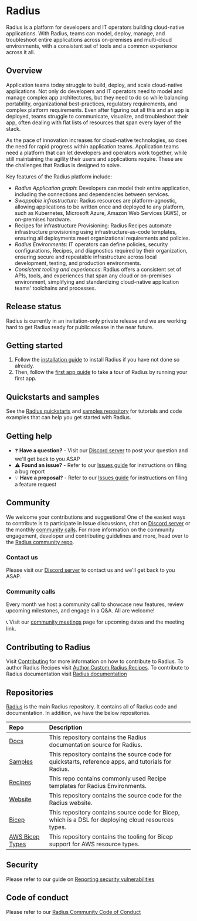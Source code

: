 # Radius

Radius is a platform for developers and IT operators building cloud-native applications. With Radius, teams can model, deploy, manage, and troubleshoot entire applications across on-premises and multi-cloud environments, with a consistent set of tools and a common experience across it all.

## Overview

Application teams today struggle to build, deploy, and scale cloud-native applications. Not only do developers and IT operators need to model and manage complex app architectures, but they need to do so while balancing portability, organizational best-practices, regulatory requirements, and complex platform requirements. Even after figuring out all this and an app is deployed, teams struggle to communicate, visualize, and troubleshoot their app, often dealing with flat lists of resources that span every layer of the stack. 

As the pace of innovation increases for cloud-native technologies, so does the need for rapid progress within application teams. Application teams need a platform that can let developers and operators work together, while still maintaining the agility their users and applications require. These are the challenges that Radius is designed to solve.

Key features of the Radius platform include: 

- *Radius Application graph*: Developers can model their entire application, including the connections and dependencies between services. 
- *Swappable infrastructure*: Radius resources are platform-agnostic, allowing applications to be written once and deployed to any platform, such as Kubernetes, Microsoft Azure, Amazon Web Services (AWS), or on-premises hardware. 
- Recipes for infrastructure Provisioning: Radius Recipes automate infrastructure provisioning using infrastructure-as-code templates, ensuring all deployments meet organizational requirements and policies. 
- *Radius Environments*: IT operators can define policies, security configurations, Recipes, and diagnostics required by their organization, ensuring secure and repeatable infrastructure across local development, testing, and production environments. 
- *Consistent tooling and experiences*: Radius offers a consistent set of APIs, tools, and experiences that span any cloud or on-premises environment, simplifying and standardizing cloud-native application teams' toolchains and processes.

## Release status

Radius is currently in an invitation-only private release and we are working hard to get Radius ready for public release in the near future.

## Getting started

1. Follow the [installation guide](https://docs.radapp.dev/getting-started/install/) to install Radius if you have not done so already.
1. Then, follow the [first app guide](https://docs.radapp.dev/getting-started/first-app/) to take a tour of Radius by running your first app.

## Quickstarts and samples

See the [Radius quickstarts](https://docs.radapp.dev/getting-started/quickstarts/) and [samples repository](https://github.com/radius-project/samples) for tutorials and code examples that can help you get started with Radius.

## Getting help

- ❓ **Have a question?** - Visit our [Discord server](https://discord.gg/SRG3ePMKNy) to post your question and we'll get back to you ASAP
- ⚠️ **Found an issue?** - Refer to our [Issues guide](docs/contributing/contributing-issues) for instructions on filing a bug report
- 💡 **Have a proposal?** - Refer to our [Issues guide](docs/contributing/contributing-issues) for instructions on filing a feature request

## Community

We welcome your contributions and suggestions! One of the easiest ways to contribute is to participate in Issue discussions, chat on [Discord server](https://discord.gg/SRG3ePMKNy) or the monthly [community calls](#community-calls). For more information on the community engagement, developer and contributing guidelines and more, head over to the [Radius community repo](https://github.com/radius-project/community).

### Contact us

Please visit our [Discord server](https://discord.gg/SRG3ePMKNy) to contact us and we'll get back to you ASAP.

### Community calls

Every month we host a community call to showcase new features, review upcoming milestones, and engage in a Q&A. All are welcome!

📞 Visit our [community meetings](https://github.com/radius-project/community/#community-meetings) page for upcoming dates and the meeting link.

## Contributing to Radius

Visit [Contributing](./CONTRIBUTING.md) for more information on how to contribute to Radius.
To author Radius Recipes visit [Author Custom Radius Recipes](https://docs.radapp.dev/operations/custom-recipes/).
To contribute to Radius documentation visit [Radius documentation](https://docs.radapp.dev/contributing/docs/)

## Repositories

[Radius](https://github.com/radius-project/radius) is the main Radius repository. It contains all of Radius code and documentation.
In addition, we have the below repositories.

| Repo | Description |
|:-----|:------------|
| [Docs](https://github.com/radius-project/docs) | This repository contains the Radius documentation source for Radius.
| [Samples](https://github.com/radius-project/samples) | This repository contains the source code for quickstarts, reference apps, and tutorials for Radius.
| [Recipes](https://github.com/radius-project/recipes) | This repo contains commonly used Recipe templates for Radius Environments.
| [Website](https://github.com/radius-project/website) | This repository contains the source code for the Radius website.
| [Bicep](https://github.com/radius-project/bicep) | This repository contains source code for Bicep, which is a DSL for deploying cloud resources types. 
| [AWS Bicep Types](https://github.com/radius-project/bicep-types-aws) | This repository contains the tooling for Bicep support for AWS resource types.


## Security

Please refer to our guide on [Reporting security vulnerabilities](SECURITY.md)

## Code of conduct

Please refer to our [Radius Community Code of Conduct](https://github.com/radius-project/community/blob/main/CODE-OF-CONDUCT.md)
